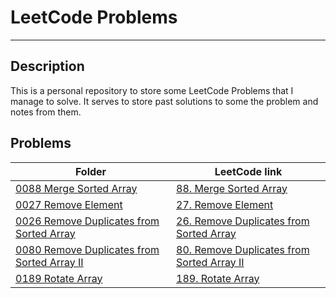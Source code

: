 # LeetCode Problems

---

## Description

This is a personal repository to store some LeetCode Problems that I manage to solve. It serves to store past solutions to some the problem and notes from them.

## Problems

| Folder                                                                                          | LeetCode link                                                                                                                                               |
| ----------------------------------------------------------------------------------------------- | ----------------------------------------------------------------------------------------------------------------------------------------------------------- |
| [0088 Merge Sorted Array](<Problems/0088 Merge Sorted Array>)                                   | [88. Merge Sorted Array](https://leetcode.com/problems/merge-sorted-array/?envType=study-plan-v2&envId=top-interview-150)                                   |
| [0027 Remove Element](<Problems/0027 Remove Element>)                                           | [27. Remove Element](https://leetcode.com/problems/remove-element/?envType=study-plan-v2&envId=top-interview-150)                                           |
| [0026 Remove Duplicates from Sorted Array](<Problems/0026 Remove Duplicates from Sorted Array>) | [26. Remove Duplicates from Sorted Array](https://leetcode.com/problems/remove-duplicates-from-sorted-array/?envType=study-plan-v2&envId=top-interview-150) |
|     [0080 Remove Duplicates from Sorted Array II](<Problems/0080 Remove Duplicates from Sorted Array II>)                                                                                            |                                                                                                                                       [80. Remove Duplicates from Sorted Array II](https://leetcode.com/problems/remove-duplicates-from-sorted-array-ii/?envType=study-plan-v2&envId=top-interview-150)                      |
|        [0189 Rotate Array](<Problems/0189 Rotate Array>)                                                                                        |                                                                                                                                [189. Rotate Array](https://leetcode.com/problems/rotate-array/description/?envType=study-plan-v2&envId=top-interview-150)                    |
